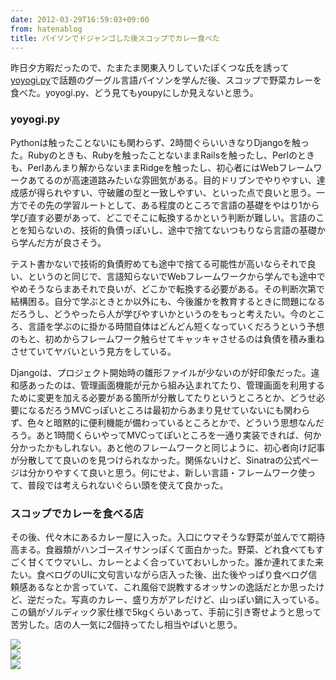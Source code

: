 ```yaml
---
date: 2012-03-29T16:59:03+09:00
from: hatenablog
title: パイソンでドジャンゴした後スコップでカレー食べた
---
```

昨日夕方暇だったので、たまたま関東入りしていたぽくつな氏を誘って[yoyogi.py](http://atnd.org/events/26327)で話題のグーグル言語パイソンを学んだ後、スコップで野菜カレーを食べた。yoyogi.py、どう見てもyoupyにしか見えないと思う。

### yoyogi.py

Pythonは触ったことないにも関わらず、2時間ぐらいいきなりDjangoを触った。Rubyのときも、Rubyを触ったことないままRailsを触ったし、Perlのときも、Perlあんまり解からないままRidgeを触ったし、初心者にはWebフレームワークあてるのが高速道路みたいな雰囲気がある。目的ドリブンでやりやすい、達成感が得られやすい、守破離の型と一致しやすい、といった点で良いと思う。一方でその先の学習ルートとして、ある程度のところで言語の基礎をやはり1から学び直す必要があって、どこでそこに転換するかという判断が難しい。言語のことを知らないの、技術的負債っぽいし、途中で捨てないつもりなら言語の基礎から学んだ方が良さそう。

テスト書かないで技術的負債貯めても途中で捨てる可能性が高いならそれで良い、というのと同じで、言語知らないでWebフレームワークから学んでも途中でやめそうならまあそれで良いが、どこかで転換する必要がある。その判断次第で結構困る。自分で学ぶときとか以外にも、今後誰かを教育するときに問題になるだろうし、どうやったら人が学びやすいかというのをもっと考えたい。今のところ、言語を学ぶのに掛かる時間自体はどんどん短くなっていくだろうという予想のもと、初めからフレームワーク触らせてキャッキャさせるのは負債を積み重ねさせていてヤバいという見方をしている。

Djangoは、プロジェクト開始時の雛形ファイルが少ないのが好印象だった。違和感あったのは、管理画面機能が元から組み込まれてたり、管理画面を利用するために変更を加える必要がある箇所が分散してたりというところとか、どうせ必要になるだろうMVCっぽいところは最初からあまり見せていないにも関わらず、色々と暗黙的に便利機能が備わっているところとかで、どういう思想なんだろう。あと1時間くらいやってMVCってぽいところを一通り実装できれば、何か分かったかもしれない。あと他のフレームワークと同じように、初心者向け記事が分散してて良いのを見つけられなかった。関係ないけど、Sinatraの公式ページは分かりやすくて良いと思う。何にせよ、新しい言語・フレームワーク使って、普段では考えられないぐらい頭を使えて良かった。

### スコップでカレーを食べる店

その後、代々木にあるカレー屋に入った。入口にウマそうな野菜が並んでて期待高まる。食器類がハンゴースイサンっぽくて面白かった。野菜、どれ食べてもすごく甘くてウマいし、カレーとよく合っていておいしかった。誰か連れてまた来たい。食べログのUIに文句言いながら店入った後、出た後やっぱり食べログ信頼感あるなとか言っていて、これ風俗で説教するオッサンの逸話だとか思ったけど、逆だった。写真のカレー、盛り方がアレだけど、山っぽい鍋に入っている。この鍋がゾルディック家仕様で5kgくらいあって、手前に引き寄せようと思って苦労した。店の人一気に2個持ってたし相当やばいと思う。

![](http://dl.dropbox.com/u/5978869/image/20120329_164448.png)  
 ![](http://dl.dropbox.com/u/5978869/image/20120329_164539.png)  
 ![](http://dl.dropbox.com/u/5978869/image/20120329_164744.png)

